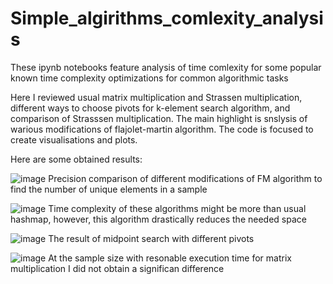 # Simple_algirithms_comlexity_analysis

These ipynb notebooks feature analysis of time comlexity for some popular known time complexity optimizations for common algorithmic tasks

Here I reviewed usual matrix multiplication and Strassen multiplication, different ways to choose pivots for k-element search algorithm, and comparison of Strasssen multiplication. The main highlight is snslysis of warious modifications of flajolet-martin algorithm.
The code is focused to create visualisations and plots.

Here are some obtained results:

![image](https://user-images.githubusercontent.com/91616531/229378513-4ab3e5fa-4b6a-4393-889e-8a4e2bc37bc9.png)
Precision comparison of different modifications of FM algorithm to find the number of unique elements in a sample

![image](https://user-images.githubusercontent.com/91616531/229378642-37d96607-f956-4cf3-b630-a0383ca1f0c5.png)
Time complexity of these algorithms might be more than usual hashmap, however, this algorithm drastically reduces the needed space

![image](https://user-images.githubusercontent.com/91616531/229378406-a3ebd5a1-ff46-4b06-bde3-5c97f3aa9117.png)
The result of midpoint search with different pivots

![image](https://user-images.githubusercontent.com/91616531/229378445-bc8f45ea-fcd0-4584-9c32-b725010735ed.png)
At the sample size with resonable execution time for matrix multiplication I did not obtain a significan difference


